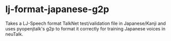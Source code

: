 # lj-format-japanese-g2p
Takes a LJ-Speech format TalkNet test/validation file in Japanese/Kanji and uses pyopenjtalk's g2p to format it correctly for training Japanese voices in neuTalk.
